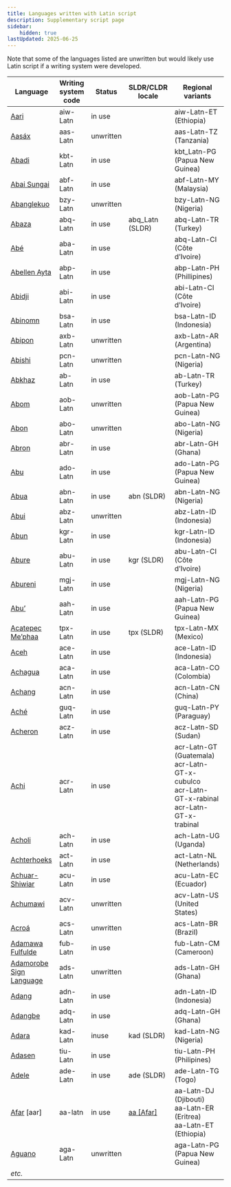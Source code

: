```yaml
---
title: Languages written with Latin script
description: Supplementary script page
sidebar:
    hidden: true
lastUpdated: 2025-06-25
---
```


Note that some of the languages listed are unwritten but would likely use Latin script if a writing system were developed.

Language | Writing system<br>code | Status | SLDR/CLDR<br>locale | Regional<br>variants |
-------- | ---------------------- | ------ | ------------------- | -------------------- |
<u>Aari</u> | aiw-Latn | in use | | aiw-Latn-ET (Ethiopia) |
<u>Aasáx</u> | aas-Latn | unwritten | | aas-Latn-TZ (Tanzania) |
<u>Abadi</u> | kbt-Latn | in use | | kbt_Latn-PG (Papua New Guinea) |
<u>Abai Sungai</u> | abf-Latn | in use | | abf-Latn-MY (Malaysia) |
<u>Abanglekuo</u> | bzy-Latn | unwritten | | bzy-Latn-NG (Nigeria) |
<u>Abaza</u> | abq-Latn | in use | abq_Latn (SLDR) | abq-Latn-TR (Turkey) |
<u>Abé</u> | aba-Latn | in use | | abq-Latn-CI (Côte d’Ivoire) |
<u>Abellen Ayta</u> | abp-Latn | in use | | abp-Latn-PH (Phillipines) |
<u>Abidji</u> | abi-Latn | in use | | abi-Latn-CI (Côte d’Ivoire) |
<u>Abinomn</u> | bsa-Latn | in use | | bsa-Latn-ID (Indonesia) |
<u>Abipon</u> | axb-Latn | unwritten | | axb-Latn-AR (Argentina) |
<u>Abishi</u> | pcn-Latn | unwritten | | pcn-Latn-NG (Nigeria) |
<u>Abkhaz</u> | ab-Latn | in use | | ab-Latn-TR (Turkey) |
<u>Abom</u> | aob-Latn | unwritten | | aob-Latn-PG (Papua New Guinea) |
<u>Abon</u> | abo-Latn | unwritten | | abo-Latn-NG (Nigeria) |
<u>Abron</u> | abr-Latn | in use | | abr-Latn-GH (Ghana) |
<u>Abu</u> | ado-Latn | in use | | ado-Latn-PG (Papua New Guinea) |
<u>Abua</u> | abn-Latn | in use | abn (SLDR) | abn-Latn-NG (Nigeria) |
<u>Abui</u> | abz-Latn | unwritten | | abz-Latn-ID (Indonesia) |
<u>Abun</u> | kgr-Latn | in use | | kgr-Latn-ID (Indonesia) |
<u>Abure</u> | abu-Latn | in use | kgr (SLDR) | abu-Latn-CI (Côte d’Ivoire) |
<u>Abureni</u> | mgj-Latn | in use | | mgj-Latn-NG (Nigeria) |
<u>Abu’</u> | aah-Latn | in use | | aah-Latn-PG (Papua New Guinea) |
<u>Acatepec Me’phaa</u> | tpx-Latn | in use | tpx (SLDR) | tpx-Latn-MX (Mexico) |
<u>Aceh</u> | ace-Latn | in use | | ace-Latn-ID (Indonesia) |
<u>Achagua</u> | aca-Latn | in use | | aca-Latn-CO (Colombia) |
<u>Achang</u> | acn-Latn | in use | | acn-Latn-CN (China) |
<u>Aché</u> | guq-Latn | in use | | guq-Latn-PY (Paraguay) |
<u>Acheron</u> | acz-Latn | in use | | acz-Latn-SD (Sudan) |
<u>Achi</u> | acr-Latn | in use | | acr-Latn-GT (Guatemala)<br>acr-Latn-GT-x-cubulco<br>acr-Latn-GT-x-rabinal<br>acr-Latn-GT-x-trabinal |
<u>Acholi</u> | ach-Latn | in use | | ach-Latn-UG (Uganda) |
<u>Achterhoeks</u> | act-Latn | in use | | act-Latn-NL (Netherlands) |
<u>Achuar-Shiwiar</u> | acu-Latn | in use | | acu-Latn-EC (Ecuador) |
<u>Achumawi</u> | acv-Latn | unwritten | | acv-Latn-US (United States) |
<u>Acroá</u> | acs-Latn | unwritten | | acs-Latn-BR (Brazil) |
<u>Adamawa Fulfulde</u> | fub-Latn | in use | | fub-Latn-CM (Cameroon) |
<u>Adamorobe Sign Language</u> | ads-Latn | unwritten | | ads-Latn-GH (Ghana) |
<u>Adang</u> | adn-Latn | in use | | adn-Latn-ID (Indonesia) |
<u>Adangbe</u> | adq-Latn | in use | | adq-Latn-GH (Ghana) |
<u>Adara</u> | kad-Latn | inuse | kad (SLDR) | kad-Latn-NG (Nigeria) |
<u>Adasen</u> | tiu-Latn | in use | | tiu-Latn-PH (Philipines) |
<u>Adele</u> | ade-Latn | in use | ade (SLDR) | ade-Latn-TG (Togo) |
<u>Afar</u> \[aar\] | aa-latn | in use | [aa \[Afar\]](https://unicode.org/cldr/charts/47/summary/aa.html) | aa-Latn-DJ (Djibouti)<br>aa-Latn-ER (Eritrea)<br>aa-Latn-ET (Ethiopia)|
<u>Aguano</u> | aga-Latn | unwritten | | aga-Latn-PG (Papua New Guinea) |
_etc._ | | |
